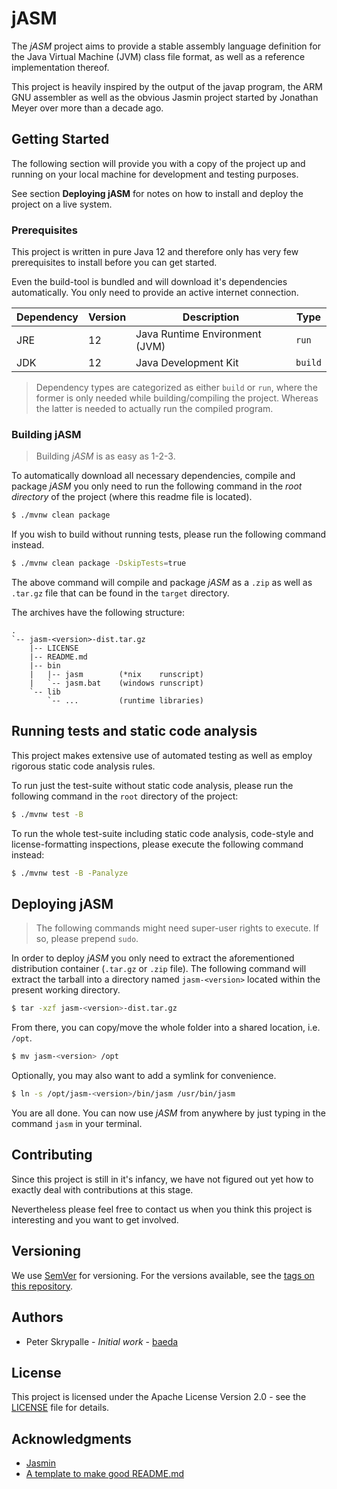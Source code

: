 # jASM
The _jASM_ project aims to provide a stable assembly language
definition for the Java Virtual Machine (JVM) class file format,
as well as a reference implementation thereof.

This project is heavily inspired by the output of the javap program,
the ARM GNU assembler as well as the obvious Jasmin project started by
Jonathan Meyer over more than a decade ago.

## Getting Started
The following section will provide you with a copy of the project up
and running on your local machine for development and testing purposes.

See section __Deploying jASM__ for notes on how to install and deploy
the project on a live system.

### Prerequisites
This project is written in pure Java 12 and therefore only has very few
prerequisites to install before you can get started.

Even the build-tool is bundled and will download it's dependencies
automatically. You only need to provide an active internet connection.

| Dependency | Version | Description                    | Type    |
| ---------- | ------- | ------------------------------ | ------- |
| JRE        | 12      | Java Runtime Environment (JVM) | `run`   |
| JDK        | 12      | Java Development Kit           | `build` |

> Dependency types are categorized as either `build` or `run`,
> where the former is only needed while building/compiling the project.
> Whereas the latter is needed to actually run the compiled program.

### Building jASM
> Building _jASM_ is as easy as 1-2-3.

To automatically download all necessary dependencies, compile and
package _jASM_ you only need to run the following command in the
_root directory_ of the project (where this readme file is located).
```bash
$ ./mvnw clean package
```

If you wish to build without running tests, please run the following
command instead.
```bash
$ ./mvnw clean package -DskipTests=true
```

The above command will compile and package _jASM_ as a `.zip` as well
as `.tar.gz` file that can be found in the `target` directory.

The archives have the following structure:
```
.
`-- jasm-<version>-dist.tar.gz
    |-- LICENSE
    |-- README.md
    |-- bin
    |   |-- jasm        (*nix    runscript)
    |   `-- jasm.bat    (windows runscript)
    `-- lib
        `-- ...         (runtime libraries)
```

## Running tests and static code analysis
This project makes extensive use of automated testing as well as employ
rigorous static code analysis rules.

To run just the test-suite without static code analysis, please run the
following command in the `root` directory of the project:
```bash
$ ./mvnw test -B
```

To run the whole test-suite including static code analysis, code-style
and license-formatting inspections, please execute the following
command instead:
```bash
$ ./mvnw test -B -Panalyze
```

## Deploying jASM
> The following commands might need super-user rights to execute.
> If so, please prepend `sudo`.

In order to deploy _jASM_ you only need to extract the aforementioned
distribution container (`.tar.gz` or `.zip` file).
The following command will extract the tarball into a directory named
`jasm-<version>` located within the present working directory.
```bash
$ tar -xzf jasm-<version>-dist.tar.gz
```

From there, you can copy/move the whole folder into a shared location,
i.e. `/opt`.
```bash
$ mv jasm-<version> /opt
```

Optionally, you may also want to add a symlink for convenience.
```bash
$ ln -s /opt/jasm-<version>/bin/jasm /usr/bin/jasm
```

You are all done. You can now use _jASM_ from anywhere by just typing
in the command `jasm` in your terminal.

## Contributing
Since this project is still in it's infancy, we have not figured out
yet how to exactly deal with contributions at this stage.

Nevertheless please feel free to contact us when you think this project
is interesting and you want to get involved.

## Versioning
We use [SemVer](http://semver.org/) for versioning. For the versions
available, see the
[tags on this repository](https://gitlab.com/baeda/jasm/-/tags).

## Authors
* Peter Skrypalle - _Initial work_ - [baeda](https://gitlab.com/baeda)

## License
This project is licensed under the Apache License Version 2.0 - see the
[LICENSE](LICENSE) file for details.

## Acknowledgments
* [Jasmin](http://jasmin.sourceforge.net/)
* [A template to make good README.md](https://gist.github.com/PurpleBooth/109311bb0361f32d87a2)
